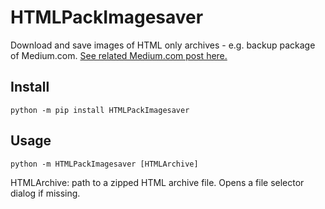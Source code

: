 # HTMLPackImagesaver
Download and save images of HTML only archives - e.g. backup package of Medium.com. [See related Medium.com post here.](https://otapi.medium.com/save-backup-from-medium-com-stories-html-pack-image-saver-b58207383a39)

## Install
`python -m pip install HTMLPackImagesaver`

## Usage
`python -m HTMLPackImagesaver [HTMLArchive]`

HTMLArchive: path to a zipped HTML archive file. Opens a file selector dialog if missing.
